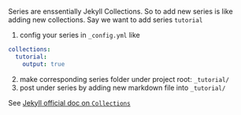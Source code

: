 ---
---

Series are enssentially Jekyll Collections. So to add new series is like adding new collections. Say we want to add series `tutorial`

1. config your series in `_config.yml` like

```yaml
collections:
  tutorial:
    output: true
```

2. make corresponding series folder under project root: `_tutorial/`
3. post under series by adding new markdown file into `_tutorial/`

See [Jekyll official doc on `Collections`](https://jekyllrb.com/docs/collections/)
